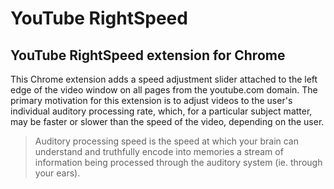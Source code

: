 YouTube RightSpeed
==================

YouTube RightSpeed extension for Chrome
---------------------------------------

This Chrome extension adds a speed adjustment slider attached to the left edge of the video window on all pages from the youtube.com domain.   The primary motivation for this extension is to adjust videos to the user's individual auditory processing rate, which, for a particular subject matter, may be faster or slower than the speed of the video, depending on the user.

>Auditory processing speed is the speed at which your brain can understand and truthfully encode into memories a
>stream of information being processed through the auditory system (ie. through your ears).
